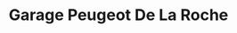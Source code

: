 ---
title: "Garage Peugeot De La Roche"
url: /la-marne/garage-peugeot-de-la-roche/
shop: Autowerkstatt
---